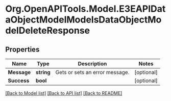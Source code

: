 
# Org.OpenAPITools.Model.E3EAPIDataObjectModelModelsDataObjectModelDeleteResponse

## Properties

Name | Type | Description | Notes
------------ | ------------- | ------------- | -------------
**Message** | **string** | Gets or sets an error message. | [optional] 
**Success** | **bool** |  | [optional] 

[[Back to Model list]](../README.md#documentation-for-models)
[[Back to API list]](../README.md#documentation-for-api-endpoints)
[[Back to README]](../README.md)

